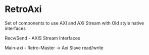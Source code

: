 # RetroAxi
Set of components to use AXI and AXI Stream with Old style native interfaces

Recv/Send - AXIS Stream Interfaces

Main-axi - Retro-Master -> Axi Slave read/write
